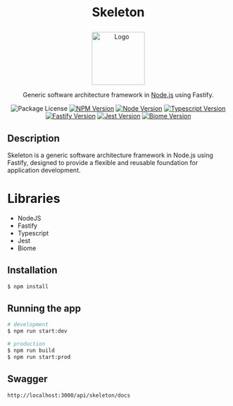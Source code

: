 # <p align="center">Skeleton</p>
<p align="center">
  <img src="https://github.com/lurickardo/skeleton/assets/34722198/2f22922f-c04a-4278-b379-e75a56ada011" alt="Logo" width="120">
</p>
<p align="center">Generic software architecture framework in <a href="https://nodejs.org" target="_blank">Node.js</a> using Fastify.</p>
<p align="center">
  <a><img src="https://img.shields.io/badge/license-MIT-green" alt="Package License" /></a>
  <a href="https://www.npmjs.com" target="_blank"><img src="https://img.shields.io/badge/npm-v10.2.3-green?logo=npm" alt="NPM Version" /></a>
  <a href="https://nodejs.org" target="_blank"><img src="https://img.shields.io/badge/node-v20.10.0-green?logo=nodedotjs" alt="Node Version"></a>
  <a href="https://www.typescriptlang.org" target="_blank"><img src="https://img.shields.io/badge/typescript-v5.3.3-green?logo=typescript" alt="Typescript Version"></a>
  <a href="https://fastify.dev" target="_blank"><img src="https://img.shields.io/badge/fastify-v4.25.2-green?logo=fastify" alt="Fastify Version"></a>
  <a href="https://jestjs.io" target="_blank"><img src="https://img.shields.io/badge/jest-v29.7.0-green?logo=jest" alt="Jest Version"></a>
  <a href="https://biomejs.dev" target="_blank"><img src="https://img.shields.io/badge/biome-v1.5.2-green?logo=biome" alt="Biome Version"></a>
</p>

## Description

Skeleton is a generic software architecture framework in Node.js using Fastify, designed to provide a flexible and reusable foundation for application development.

# Libraries

- NodeJS
- Fastify
- Typescript
- Jest
- Biome

## Installation

```bash
$ npm install
```

## Running the app

```bash
# development
$ npm run start:dev

# production
$ npm run build
$ npm run start:prod
```

## Swagger

`http://localhost:3000/api/skeleton/docs`